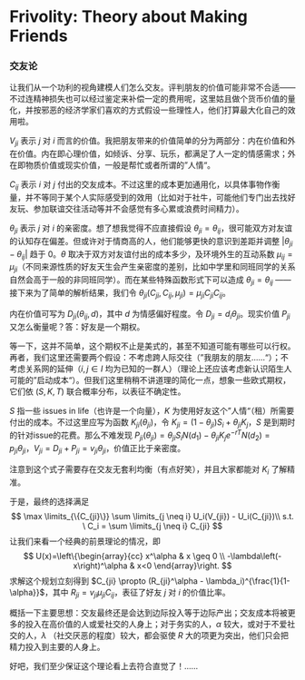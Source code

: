# Frivolity: Theory about Making Friends

### 交友论

让我们从一个功利的视角建模人们怎么交友。评判朋友的价值可能非常不合适——不过连精神损失也可以经过鉴定来补偿一定的费用呢，这里姑且做个货币价值的量化，并按邪恶的经济学家们喜欢的方式假设一些理性人，他们打算最大化自己的效用啦。

$V_{ji}$ 表示 $j$ 对 $i$ 而言的价值。我把朋友带来的价值简单的分为两部分：内在价值和外在价值。内在即心理价值，如倾诉、分享、玩乐，都满足了人一定的情感需求；外在即物质价值或现实价值，一般是帮忙或者所谓的”人情“。

$C_{ij}$ 表示 $i$ 对 $j$ 付出的交友成本。不过这里的成本更加通用化，以具体事物作衡量，并不等同于某个人实际感受到的效用（比如对于社牛，可能他们专门出去找好友玩、参加联谊交往活动等并不会感觉有多心累或浪费时间精力）。

$\theta_{ji}$ 表示 $j$ 对 $i$ 的亲密度。想了想我觉得不应直接假设 $\theta_{ji} = \theta_{ij}$，很可能双方对友谊的认知存在偏差。但或许对于情商高的人，他们能够更快的意识到差距并调整 $\left \vert \theta_{ji} - \theta_{ij} \right \vert$ 趋于 0。$\theta$ 取决于双方对友谊付出的成本多少，及环境外生的互动系数 $\mu_{ij} = \mu_{ji}$（不同来源性质的好友天生会产生亲密度的差别，比如中学里和同班同学的关系自然会高于一般的非同班同学）。而在某些特殊函数形式下可以造成 $\theta_{ji} = \theta_{ij}$ ——接下来为了简单的解析结果，我们令 $\theta_{ji}(C_{ji},C_{ij},\mu_{ji}) = \mu_{ji} C_{ji} C_{ij}$。

内在价值可写为 $D_{ji}(\theta_{ij},d)$，其中 $d$ 为情感偏好程度。令 $D_{ji} = d_i \theta_{ji}$。现实价值 $P_{ji}$ 又怎么衡量呢？答：好友是一个期权。

等一下，这并不简单，这个期权不止是美式的，甚至不知道可能有哪些可以行权。再者，我们这里还需要两个假设：不考虑跨人际交往（”我朋友的朋友……“）；不考虑关系网的延伸（$i,j \in I$ 均为已知的一群人）（理论上还应该考虑新认识陌生人可能的”启动成本“）。但我们这里稍稍不讲道理的简化一点，想象一些欧式期权，它们依 $(S,K,T)$ 联合概率分布，以表征不确定性。

$S$ 指一些 issues in life（也许是一个向量），$K$ 为使用好友这个”人情“（租）所需要付出的成本。不过这里应写为函数 $K_{ji}(\theta_{ji})$，令 $K_{ji} = (1-\theta_{ji})S_i + \theta_{ji}K_j$，$S$ 是到期时的针对issue的花费。那么不难发现 $P_{ji}(\theta_{ji})  = \theta_{ji} S_i N(d_1) - \theta_{ji} K_j e^{-rT} N(d_2) = p_{ji} \theta_{ji}$，$V_{ji} = D_{ji} + P_{ji}  = v_{ji} \theta_{ji}$，价值正比于亲密度。

注意到这个式子需要存在交友无套利均衡（有点好笑），并且大家都能对 $K_i$ 了解精准。

于是，最终的选择满足
$$
\max \limits_{\{C_{ji}\}} \sum \limits_{j \neq i} U_i(V_{ji}) - U_i(C_{ji})\\
s.t. \ C_i = \sum \limits_{j \neq i} C_{ji}
$$
让我们来看一个经典的前景理论的情况，即
$$
U(x)=\left\{\begin{array}{cc}
x^\alpha & x \geq 0 \\
-\lambda\left(-x\right)^\alpha & x<0
\end{array}\right.
$$
求解这个规划立刻得到 $C_{ji} \propto (R_{ji}^\alpha - \lambda_i)^{\frac{1}{1-\alpha}}$，其中 $R_{ji} = v_{ji} \mu_{ji} C_{ij}$，表征了好友 $j$ 对 $i$ 的价值比率。

概括一下主要思想：交友最终还是会达到边际投入等于边际产出；交友成本将被更多的投入在高价值的人或爱社交的人身上；对于务实的人，$\alpha$ 较大，或对于不爱社交的人，$\lambda$ （社交厌恶的程度）较大，都会驱使 $R$ 大的项更为突出，他们只会把精力投入到主要的人身上。

好吧，我们至少保证这个理论看上去符合直觉了！……

